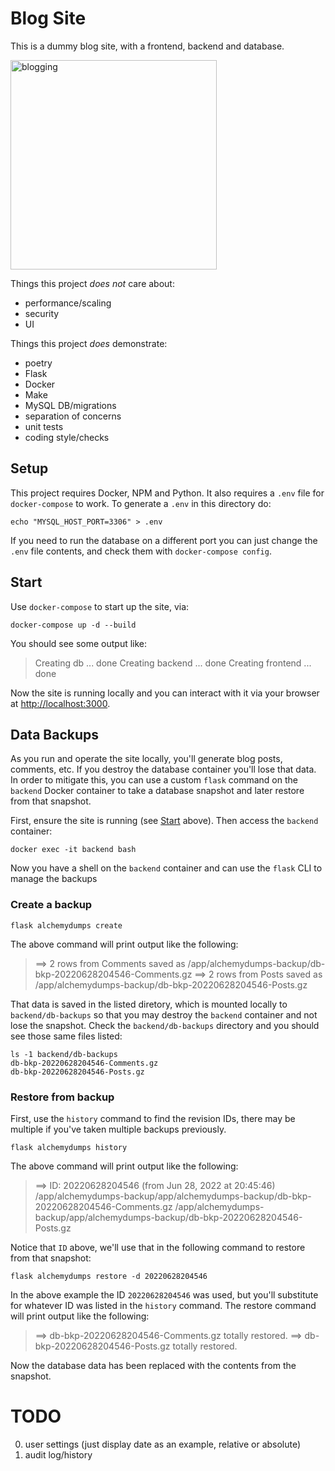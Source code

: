 # Blog Site

This is a dummy blog site, with a frontend, backend and database.

<p>
  <img width="330" height="335" src="https://imgs.xkcd.com/comics/blogging.png" alt="blogging">
</p>

Things this project _does not_ care about:
 - performance/scaling
 - security
 - UI

Things this project _does_ demonstrate:
 - poetry
 - Flask
 - Docker
 - Make
 - MySQL DB/migrations
 - separation of concerns
 - unit tests
 - coding style/checks

## Setup

This project requires Docker, NPM and Python. It also requires a `.env` file for `docker-compose` to work. To generate a `.env` in this directory do:

```shell
echo "MYSQL_HOST_PORT=3306" > .env
```

If you need to run the database on a different port you can just change the `.env` file contents, and check them with `docker-compose config`.

## Start

Use `docker-compose` to start up the site, via:

```
docker-compose up -d --build
```

You should see some output like:
> Creating db ... done
> Creating backend ... done
> Creating frontend ... done

Now the site is running locally and you can interact with it via your browser at [http://localhost:3000](localhost:3000).

## Data Backups

As you run and operate the site locally, you'll generate blog posts, comments, etc. If you destroy the database container you'll lose that data. In order to mitigate this, you can use a custom `flask` command on the `backend` Docker container to take a database snapshot and later restore from that snapshot.

First, ensure the site is running (see [Start](#start) above). Then access the `backend` container:

```
docker exec -it backend bash
```

Now you have a shell on the `backend` container and can use the `flask` CLI to manage the backups

### Create a backup

```
flask alchemydumps create
```

The above command will print output like the following:

> ==> 2 rows from Comments saved as /app/alchemydumps-backup/db-bkp-20220628204546-Comments.gz
> ==> 2 rows from Posts saved as /app/alchemydumps-backup/db-bkp-20220628204546-Posts.gz

That data is saved in the listed diretory, which is mounted locally to `backend/db-backups` so that you may destroy the `backend` container and not lose the snapshot. Check the `backend/db-backups` directory and you should see those same files listed:

```
ls -1 backend/db-backups
db-bkp-20220628204546-Comments.gz
db-bkp-20220628204546-Posts.gz
```

### Restore from backup

First, use the `history` command to find the revision IDs, there may be multiple if you've taken multiple backups previously.

```
flask alchemydumps history
```

The above command will print output like the following:

> ==> ID: 20220628204546 (from Jun 28, 2022 at 20:45:46)
>    /app/alchemydumps-backup/app/alchemydumps-backup/db-bkp-20220628204546-Comments.gz
>    /app/alchemydumps-backup/app/alchemydumps-backup/db-bkp-20220628204546-Posts.gz

Notice that `ID` above, we'll use that in the following command to restore from that snapshot:

```
flask alchemydumps restore -d 20220628204546
```

In the above example the ID `20220628204546` was used, but you'll substitute for whatever ID was listed in the `history` command. The restore command will print output like the following:

> ==> db-bkp-20220628204546-Comments.gz totally restored.
> ==> db-bkp-20220628204546-Posts.gz totally restored.

Now the database data has been replaced with the contents from the snapshot.

# TODO

0. user settings (just display date as an example, relative or absolute)
1. audit log/history
